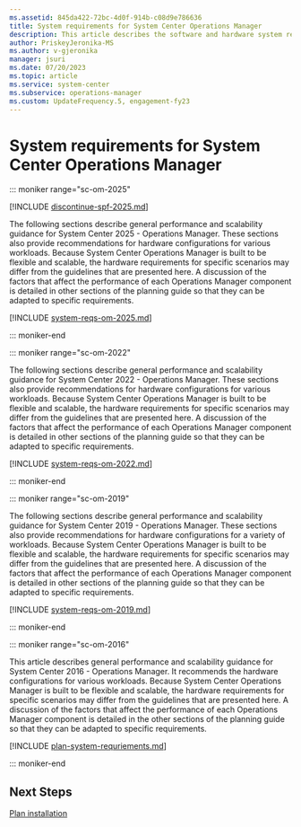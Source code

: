 ```yaml
---
ms.assetid: 845da422-72bc-4d0f-914b-c08d9e786636
title: System requirements for System Center Operations Manager
description: This article describes the software and hardware system requirements for System Center Operations Manager
author: PriskeyJeronika-MS
ms.author: v-gjeronika
manager: jsuri
ms.date: 07/20/2023
ms.topic: article
ms.service: system-center
ms.subservice: operations-manager
ms.custom: UpdateFrequency.5, engagement-fy23
---
```


# System requirements for System Center Operations Manager

::: moniker range="sc-om-2025"

[!INCLUDE [discontinue-spf-2025.md](../includes/discontinue-spf-2025.md)]

The following sections describe general performance and scalability guidance for System Center 2025 - Operations Manager.  These sections also provide recommendations for hardware configurations for various workloads. Because System Center Operations Manager is built to be flexible and scalable, the hardware requirements for specific scenarios may differ from the guidelines that are presented here. A discussion of the factors that affect the performance of each Operations Manager component is detailed in other sections of the planning guide so that they can be adapted to specific requirements.

[!INCLUDE [system-reqs-om-2025.md](../includes/system-reqs-om-2025.md)]

::: moniker-end

::: moniker range="sc-om-2022"

The following sections describe general performance and scalability guidance for System Center 2022 - Operations Manager.  These sections also provide recommendations for hardware configurations for various workloads. Because System Center Operations Manager is built to be flexible and scalable, the hardware requirements for specific scenarios may differ from the guidelines that are presented here. A discussion of the factors that affect the performance of each Operations Manager component is detailed in other sections of the planning guide so that they can be adapted to specific requirements.

[!INCLUDE [system-reqs-om-2022.md](../includes/system-reqs-om-2022.md)]

::: moniker-end

::: moniker range="sc-om-2019"

The following sections describe general performance and scalability guidance for System Center 2019 - Operations Manager. These sections also provide recommendations for hardware configurations for a variety of workloads. Because System Center Operations Manager is built to be flexible and scalable, the hardware requirements for specific scenarios may differ from the guidelines that are presented here. A discussion of the factors that affect the performance of each Operations Manager component is detailed in other sections of the planning guide so that they can be adapted to specific requirements.

[!INCLUDE [system-reqs-om-2019.md](../includes/system-reqs-om-2019.md)]

::: moniker-end

::: moniker range="sc-om-2016"

This article describes general performance and scalability guidance for System Center 2016 - Operations Manager. It recommends the hardware configurations for various workloads. Because System Center Operations Manager is built to be flexible and scalable, the hardware requirements for specific scenarios may differ from the guidelines that are presented here. A discussion of the factors that affect the performance of each Operations Manager component is detailed in the other sections of the planning guide so that they can be adapted to specific requirements.

[!INCLUDE [plan-system-requriements.md](../includes/plan-system-requirements.md)]

::: moniker-end


## Next Steps

[Plan installation](plan-overview.md)
